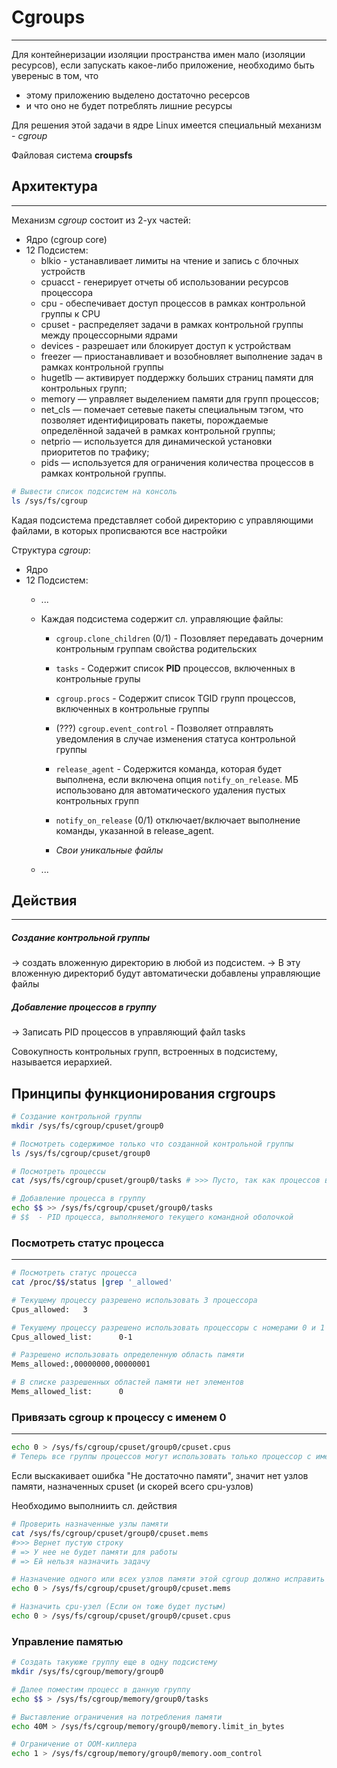 # Cgroups
---
Для контейнеризации изоляции пространства имен мало (изоляции ресурсов), если запускать какое-либо приложение, необходимо быть увереныс в том, что 
- этому приложению выделено достаточно ресерсов 
- и что оно не будет потреблять лишние ресурсы

Для решения этой задачи в ядре Linux имеется специальный механизм - *cgroup*

Файловая система **croupsfs**

## Архитектура
---
Механизм *cgroup* состоит из 2-ух частей:
- Ядро (cgroup core)
- 12 Подсистем:
  - blkio - устанавливает лимиты на чтение и запись с блочных устройств
  - cpuacct - генерирует отчеты об использовании ресурсов процессора
  - cpu - обеспечивает доступ процессов в рамках контрольной группы к CPU
  - cpuset - распределяет задачи в рамках контрольной группы между процессорными ядрами
  - devices - разрешает или блокирует доступ к устройствам
  - freezer — приостанавливает и возобновляет выполнение задач в рамках контрольной группы
  - hugetlb — активирует поддержку больших страниц памяти для контрольных групп;
  - memory — управляет выделением памяти для групп процессов;
  - net_cls — помечает сетевые пакеты специальным тэгом, что позволяет идентифицировать пакеты, порождаемые определённой задачей в рамках контрольной группы;
  - netprio — используется для динамической установки приоритетов по трафику;
  - pids — используется для ограничения количества процессов в рамках контрольной группы.

```bash
# Вывести список подсистем на консоль
ls /sys/fs/cgroup
```

Кадая подсистема представляет собой директорию с управляющими файлами, в которых прописваются все настройки

Структура *cgroup*:
- Ядро
- 12 Подсистем:
  - ...

  - Каждая подсистема содержит сл. управляющие файлы:

    - `cgroup.clone_children` (0/1) - Позовляет передавать дочерним контрольным группам свойства родительских

    - `tasks` - Содержит список **PID** процессов, включенных в контрольные групы 

    - `cgroup.procs` - Содержит список TGID групп процессов, включенных в контрольные группы

    - (???) `cgroup.event_control` - Позволяет отправлять уведомления в случае изменения статуса контрольной группы
    
    - `release_agent` - Содержится команда, которая будет выполнена, если включена опция `notify_on_release`. МБ использовано для автоматического удаления пустых контрольных групп

    - `notify_on_release` (0/1) отключает/включает выполнение команды, указанной в release_agent.

    - *Свои уникальные файлы*

  - ...

## Действия
---
##### Создание контрольной группы
-> создать вложенную директорию в любой из подсистем.
-> В эту вложенную директориб будут автоматически добавлены управляющие файлы

##### Добавление процессов в группу
-> Записать PID процессов в управляющий файл tasks

Совокупность контрольных групп, встроенных в подсистему, называется иерархией.

## Принципы функционирования crgroups
```bash
# Создание контрольной группы
mkdir /sys/fs/cgroup/cpuset/group0

# Посмотреть содержимое только что созданной контрольной группы
ls /sys/fs/cgroup/cpuset/group0

# Посмотреть процессы
cat /sys/fs/cgroup/cpuset/group0/tasks # >>> Пусто, так как процессов все еще нет

# Добавление процесса в группу
echo $$ >> /sys/fs/cgroup/cpuset/group0/tasks
# $$  - PID процесса, выполняемого текущего командной оболочкой
```


### Посмотреть статус процесса
---
```bash
# Посмотреть статус процесса
cat /proc/$$/status |grep '_allowed'

# Текущему процессу разрешено использовать 3 процессора
Cpus_allowed:   3 

# Текушему процессу разрешено использовать процессоры с номерами 0 и 1
Cpus_allowed_list:      0-1

# Разрешено использовать определенную область памяти
Mems_allowed:,00000000,00000001

# В списке разрешенных областей памяти нет элементов
Mems_allowed_list:      0
```

### Привязать cgroup к процессу с именем 0
---
```bash
echo 0 > /sys/fs/cgroup/cpuset/group0/cpuset.cpus
# Теперь все группы процессов могут использовать только процессор с именем 0
```
Если выскакивает ошибка "Не достаточно памяти", значит нет узлов памяти,  назначенных cpuset (и скорей всего cpu-узлов)

Необходимо выполниить сл. действия
```bash
# Проверить назначенные узлы памяти
cat /sys/fs/cgroup/cpuset/group0/cpuset.mems
#>>> Вернет пустую строку
# => У нее не будет памяти для работы
# => Ей нельзя назначить задачу

# Назначение одного или всех узлов памяти этой cgroup должно исправить это
echo 0 > /sys/fs/cgroup/cpuset/group0/cpuset.mems

# Назначить cpu-узел (Если он тоже будет пустым)
echo 0 > /sys/fs/cgroup/cpuset/group0/cpuset.cpus
```

### Управление памятью
```bash
# Создать такуюже группу еще в одну подсистему
mkdir /sys/fs/cgroup/memory/group0

# Далее поместим процесс в данную группу
echo $$ > /sys/fs/cgroup/memory/group0/tasks

# Выставление ограничения на потребления памяти
echo 40M > /sys/fs/cgroup/memory/group0/memory.limit_in_bytes

# Ограничение от OOM-киллера
echo 1 > /sys/fs/cgroup/memory/group0/memory.oom_control

```
